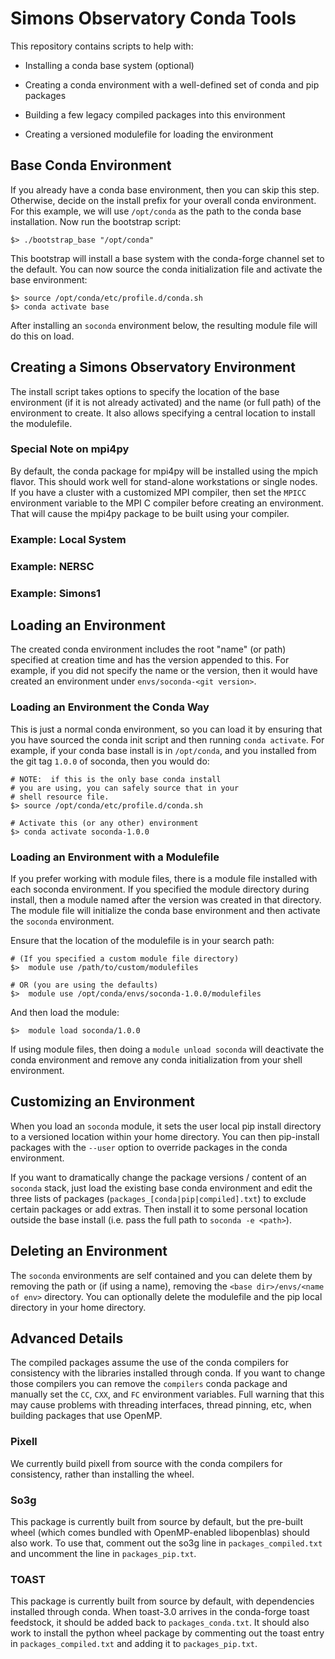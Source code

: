 # Simons Observatory Conda Tools

This repository contains scripts to help with:

- Installing a conda base system (optional)

- Creating a conda environment with a well-defined set of conda and pip packages

- Building a few legacy compiled packages into this environment

- Creating a versioned modulefile for loading the environment

## Base Conda Environment

If you already have a conda base environment, then you can skip this step.
Otherwise, decide on the install prefix for your overall conda environment. For
this example, we will use `/opt/conda` as the path to the conda base
installation. Now run the bootstrap script:

    $> ./bootstrap_base "/opt/conda"

This bootstrap will install a base system with the conda-forge channel set to
the default. You can now source the conda initialization file and activate the
base environment:

    $> source /opt/conda/etc/profile.d/conda.sh
    $> conda activate base

After installing an `soconda` environment below, the resulting module file will
do this on load.

## Creating a Simons Observatory Environment

The install script takes options to specify the location of the base environment
(if it is not already activated) and the name (or full path) of the environment
to create. It also allows specifying a central location to install the
modulefile.

### Special Note on mpi4py

By default, the conda package for mpi4py will be installed using the mpich
flavor. This should work well for stand-alone workstations or single nodes. If
you have a cluster with a customized MPI compiler, then set the `MPICC`
environment variable to the MPI C compiler before creating an environment. That
will cause the mpi4py package to be built using your compiler.

### Example:  Local System


### Example:  NERSC


### Example:  Simons1



## Loading an Environment

The created conda environment includes the root "name" (or path) specified at
creation time and has the version appended to this. For example, if you did not
specify the name or the version, then it would have created an environment under
`envs/soconda-<git version>`.

### Loading an Environment the Conda Way

This is just a normal conda environment, so you can load it by ensuring that you
have sourced the conda init script and then running `conda activate`. For
example, if your conda base install is in `/opt/conda`, and you installed from
the git tag `1.0.0` of soconda, then you would do:

    # NOTE:  if this is the only base conda install
    # you are using, you can safely source that in your
    # shell resource file.
    $> source /opt/conda/etc/profile.d/conda.sh

    # Activate this (or any other) environment
    $> conda activate soconda-1.0.0

### Loading an Environment with a Modulefile

If you prefer working with module files, there is a module file installed with
each soconda environment.  If you specified the module directory during install,
then a module named after the version was created in that directory.  The module
file will initialize the conda base environment and then activate the `soconda`
environment.

Ensure that the location of the modulefile is in your search path:

    # (If you specified a custom module file directory)
    $>  module use /path/to/custom/modulefiles

    # OR (you are using the defaults)
    $>  module use /opt/conda/envs/soconda-1.0.0/modulefiles

And then load the module:

    $>  module load soconda/1.0.0

If using module files, then doing a `module unload soconda` will deactivate the
conda environment and remove any conda initialization from your shell
environment.

## Customizing an Environment

When you load an `soconda` module, it sets the user local pip install directory
to a versioned location within your home directory. You can then pip-install
packages with the `--user` option to override packages in the conda environment.

If you want to dramatically change the package versions / content of an
`soconda` stack, just load the existing base conda environment and edit the
three lists of packages (`packages_[conda|pip|compiled].txt`) to exclude certain
packages or add extras. Then install it to some personal location outside the
base install (i.e. pass the full path to `soconda -e <path>`).


## Deleting an Environment

The `soconda` environments are self contained and you can delete them by
removing the path or (if using a name), removing the
`<base dir>/envs/<name of env>` directory. You can optionally delete the
modulefile and the pip local directory in your home directory.

## Advanced Details

The compiled packages assume the use of the conda compilers for consistency with
the libraries installed through conda. If you want to change those compilers you
can remove the `compilers` conda package and manually set the `CC`, `CXX`, and `FC`
environment variables. Full warning that this may cause problems with threading
interfaces, thread pinning, etc, when building packages that use OpenMP.

### Pixell

We currently build pixell from source with the conda compilers for consistency,
rather than installing the wheel.

### So3g

This package is currently built from source by default, but the pre-built wheel
(which comes bundled with OpenMP-enabled libopenblas) should also work. To use
that, comment out the so3g line in `packages_compiled.txt` and uncomment the
line in `packages_pip.txt`.

### TOAST

This package is currently built from source by default, with dependencies
installed through conda. When toast-3.0 arrives in the conda-forge toast
feedstock, it should be added back to `packages_conda.txt`. It should also work
to install the python wheel package by commenting out the toast entry in
`packages_compiled.txt` and adding it to `packages_pip.txt`.


